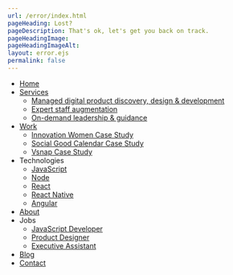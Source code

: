 ```yaml
---
url: /error/index.html
pageHeading: Lost?
pageDescription: That's ok, let's get you back on track.
pageHeadingImage:
pageHeadingImageAlt:
layout: error.ejs
permalink: false
---
```


<ul>
  <li><a href="/">Home</a></li>
  <li>
    <a href="/services">Services</a>
    <ul>
      <li><a href="/services/#managed-project">Managed digital product discovery, design & development</a></li>
      <li><a href="/services/#staff-augmentation">Expert staff augmentation</a></li>
      <li><a href="/services/#leadership-and-guidance">On-demand leadership & guidance</a></li>
    </ul>
  </li>
  <li>
    <a href="/work">Work</a>
    <ul>
      <li><a href="/work/innovation-women">Innovation Women Case Study</a></li>
      <li><a href="/work/social-good-calendar">Social Good Calendar Case Study</a></li>
      <li><a href="/work/vsnap">Vsnap Case Study</a></li>
    </ul>
  </li>
  <li>Technologies
    <ul>
      <li><a href="/technologies/javascript">JavaScript</a></li>
      <li><a href="/technologies/node">Node</a></li>
      <li><a href="/technologies/react">React</a></li>
      <li><a href="/technologies/react-native">React Native</a></li>
      <li><a href="/technologies/angular">Angular</a></li>
    </ul>
  </li>
  <li><a href="/about">About</a></li>
  <li>Jobs
    <ul>
      <li><a href="/jobs/javascript_developer">JavaScript Developer</a></li>
      <li><a href="/jobs/product_designer">Product Designer</a></li>
      <li><a href="/jobs/executive_assistant">Executive Assistant</a></li>
    </ul>
  </li>
  <li><a href="https://blog.eastcoastproduct.com">Blog</a></li>
  <li><a href="/contact">Contact</a></li>
</ul>
